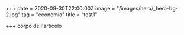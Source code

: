+++
date = 2020-09-30T22:00:00Z
image = "/images/hero/_hero-bg-2.jpg"
tag = "economia"
title = "test1"

+++
corpo dell'articolo